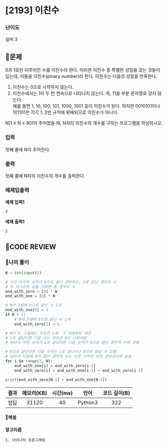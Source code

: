 # [2193] 이친수

### **난이도**
실버 3
## **📝문제**
0과 1로만 이루어진 수를 이진수라 한다. 이러한 이진수 중 특별한 성질을 갖는 것들이 있는데, 이들을 이친수(pinary number)라 한다. 이친수는 다음의 성질을 만족한다.

1. 이친수는 0으로 시작하지 않는다.
2. 이친수에서는 1이 두 번 연속으로 나타나지 않는다. 즉, 11을 부분 문자열로 갖지 않는다.  
예를 들면 1, 10, 100, 101, 1000, 1001 등이 이친수가 된다. 하지만 0010101이나 101101은 각각 1, 2번 규칙에 위배되므로 이친수가 아니다.

N(1 ≤ N ≤ 90)이 주어졌을 때, N자리 이친수의 개수를 구하는 프로그램을 작성하시오.
### **입력**
첫째 줄에 N이 주어진다.
### **출력**
첫째 줄에 N자리 이친수의 개수를 출력한다.
### **예제입출력**

**예제 입력1**

```
3
```

**예제 출력1**

```
2
```
## **🧐CODE REVIEW**

### **🧾나의 풀이**

```python
N = int(input())

# 각각 마지막 숫자가 0으로 끝난 경우의수, 1로 끝난 경우의 수
# 두 리스트의 값을 더하면 총 경우의 수
end_with_zero = [0] * N
end_with_one = [0] * N

# N이 1일때 0으로 끝난 수 1개
end_with_one[0] = 1
if N > 1:
    # N이 2일때 0으로 끝난 수 1개
    end_with_zero[1] = 1

# N이 1, 2일때는 무조건 1개. 그 이후부터 계산
# 1로 끝난다면 다음 수는 무조건 0이 나와야함
# 따라서 이전 숫자가 1로 끝났다면 다음 숫자가 0으로 끝난 경우의 수와 같음

# 0으로 끝난다면 다음 숫자는 1로 끝나거나 0으로 끝날 수 있음
# 따라서 다음에 0이 붙는 경우의 수는 이전 숫자의 모든 경우의수와 같음
for i in range(2, N):
    end_with_one[i] = end_with_zero[i-1]
    end_with_zero[i] = end_with_one[i-1] + end_with_zero[i-1]

print(end_with_zero[N-1] + end_with_one[N-1])
```

결과	| 메모리(KB) |	시간(ms) |	언어 |	코드 길이(B)
:----:|:-----:|:-----:|:-----:|:--------:
정답|31120|40|Python3|322|
#### **📝해설**

**알고리즘**
```
1. 다이나믹 프로그래밍
```